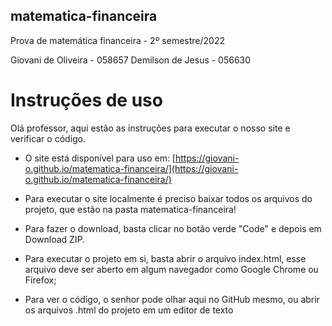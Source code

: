 ## matematica-financeira
Prova de matemática financeira - 2º semestre/2022

Giovani de Oliveira - 058657
Demilson de Jesus - 056630

# Instruções de uso

Olá professor, aqui estão as instruções para executar o nosso site e verificar o código.
- O site está disponível para uso em: [https://giovani-o.github.io/matematica-financeira/](https://giovani-o.github.io/matematica-financeira/)

- Para executar o site localmente é preciso baixar todos os arquivos do projeto, que estão na pasta matematica-financeira!

- Para fazer o download, basta clicar no botão verde "Code" e depois em Download ZIP.

- Para executar o projeto em si, basta abrir o arquivo index.html, esse arquivo deve ser aberto em algum navegador como Google Chrome ou Firefox;

- Para ver o código, o senhor pode olhar aqui no GitHub mesmo, ou abrir os arquivos .html do projeto em um editor de texto
